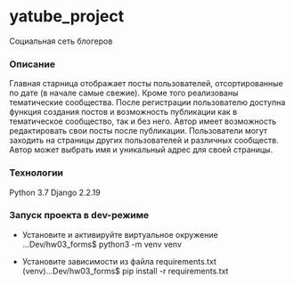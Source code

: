 # yatube_project
Социальная сеть блогеров

### Описание
Главная старница отображает посты пользователей, отсортированные по дате (в начале самые свежие).
Кроме того реализованы тематические сообщества.
После регистрации пользователю доступна функция создания постов и возможность публикации как в тематическое сообщество, так и без него. Автор имеет возможность редактировать свои посты после публикации.
Пользователи могут заходить на страницы других пользователей и различных сообществ.
Автор может выбрать имя и уникальный адрес для своей страницы.

### Технологии
Python 3.7
Django 2.2.19

### Запуск проекта в dev-режиме
- Установите и активируйте виртуальное окружение
...Dev/hw03_forms$ python3 -m venv venv

- Установите зависимости из файла requirements.txt
 (venv)...Dev/hw03_forms$ pip install -r requirements.txt
